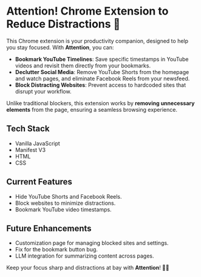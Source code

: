 # Attention! Chrome Extension to Reduce Distractions 🚀  

This Chrome extension is your productivity companion, designed to help you stay focused. With **Attention**, you can:  

- **Bookmark YouTube Timelines**: Save specific timestamps in YouTube videos and revisit them directly from your bookmarks.  
- **Declutter Social Media**: Remove YouTube Shorts from the homepage and watch pages, and eliminate Facebook Reels from your newsfeed.  
- **Block Distracting Websites**: Prevent access to hardcoded sites that disrupt your workflow.  

Unlike traditional blockers, this extension works by **removing unnecessary elements** from the page, ensuring a seamless browsing experience.  

## Tech Stack

- Vanilla JavaScript  
- Manifest V3  
- HTML  
- CSS  

## Current Features

- Hide YouTube Shorts and Facebook Reels.  
- Block websites to minimize distractions.  
- Bookmark YouTube video timestamps.  

## Future Enhancements

- Customization page for managing blocked sites and settings.  
- Fix for the bookmark button bug.  
- LLM integration for summarizing content across pages.  

Keep your focus sharp and distractions at bay with **Attention**! 🧠✨
